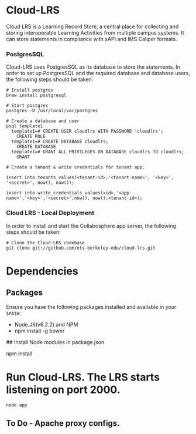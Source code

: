 # Cloud-LRS

Cloud LRS is a Learning Record Store, a central place for collecting and storing interoperable Learning Activities from multiple campus systems.
It can store statements in compliance with xAPI and IMS Caliper formats.

### PostgresSQL

Cloud-LRS uses PostgresSQL as its database to store the statements. In order to set up PostgresSQL and the required database and database users, the following steps should be taken:

```
# Install postgres
brew install postgresql

# Start postgres
postgres -D /usr/local/var/postgres

# Create a database and user
psql template1
  template1=# CREATE USER cloudlrs WITH PASSWORD 'cloudlrs';
    CREATE ROLE
  template1=# CREATE DATABASE cloudlrs;
    CREATE DATABASE
  template1=# GRANT ALL PRIVILEGES ON DATABASE cloudlrs TO cloudlrs;
    GRANT

# Create a tenant & write credentials for tenant app.

insert into tenants values(<tenant-id>,'<tenant-name>', '<key>', '<secret>', now(), now());

insert into write_credentials values(<id>,'<app-name>','<key>','<secret>',now(), now(),<tenant-id>);

```

### Cloud LRS - Local Deployment

In order to install and start the Collabosphere app server, the following steps should be taken:

```
# Clone the Cloud-LRS codebase
git clone git://github.com/ets-berkeley-edu/cloud-lrs.git
```

# Dependencies

## Packages

Ensure you have the following packages installed and available in your `$PATH`:

  * Node.JS(v6.2.2) and NPM
  * npm install -g bower

## Install Node modules in package.json

npm install

# Run Cloud-LRS. The LRS starts listening on port 2000.

```
node app
```

## To Do - Apache proxy configs.
